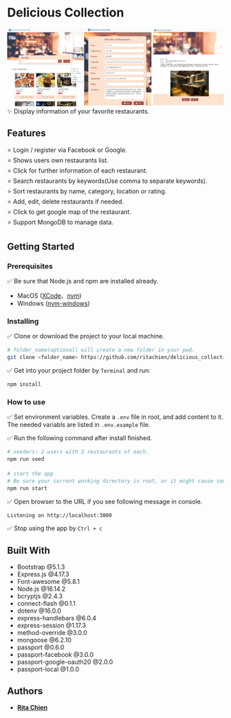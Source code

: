# Delicious Collection
![demo.png](./Demo.png)
<br>
:sparkles: Display information of your favorite restaurants.  

## Features  
:star: Login / register via Facebook or Google.  
:star: Shows users own restaurants list.  
:star: Click for further information of each restaurant.  
:star: Search restaurants by keywords(Use comma to separate keywords).  
:star: Sort restaurants by name, category, location or rating.  
:star: Add, edit, delete restaurants if needed.  
:star: Click to get google map of the restaurant.  
:star: Support MongoDB to manage data.  

## Getting Started
### Prerequisites
:white_check_mark: Be sure that Node.js and npm are installed already.  
- MacOS ([XCode](https://developer.apple.com/xcode/)、[nvm](https://github.com/nvm-sh/nvm))
- Windows ([nvm-windows](https://github.com/coreybutler/nvm-windows/releases))

### Installing

:white_check_mark: Clone or download the project to your local machine.  
```bash
# folder_name(optional) will create a new folder in your pwd.
git clone <folder_name> https://github.com/ritachien/delicious_collection.git
```
:white_check_mark: Get into your project folder by `Terminal` and run:  
```bash
npm install
```

### How to use  
:white_check_mark: Set environment variables. Create a `.env` file in root, and add content to it. The needed variabls are listed in `.env.example` file.  

:white_check_mark: Run the following command after install finished.  
```bash
# seeders: 2 users with 3 restaurants of each.
npm run seed

# start the app
# Be sure your current working directory is root, or it might cause some path loading error!
npm run start
```
:white_check_mark: Open browser to the URL if you see following message in console.  
```bash
Listening on http://localhost:3000
```
:white_check_mark: Stop using the app by `Ctrl + c`  

## Built With
* Bootstrap @5.1.3
* Express.js @4.17.3
* Font-awesome @5.8.1
* Node.js @16.14.2
* bcryptjs @2.4.3
* connect-flash @0.1.1
* dotenv @16.0.0
* express-handlebars @6.0.4
* express-session @1.17.3
* method-override @3.0.0
* mongoose @6.2.10
* passport @0.6.0
* passport-facebook @3.0.0
* passport-google-oauth20 @2.0.0
* passport-local @1.0.0

## Authors
* [**Rita Chien**](https://github.com/ritachien)  
